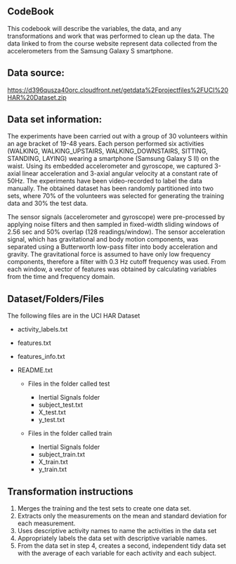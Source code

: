 ## CodeBook

This codebook will describe the variables, the data, and any transformations and work that was performed to clean up the data. The data linked to from the course website represent data collected from the accelerometers from the Samsung Galaxy S smartphone. 

## Data source:
https://d396qusza40orc.cloudfront.net/getdata%2Fprojectfiles%2FUCI%20HAR%20Dataset.zip 

## Data set information:
The experiments have been carried out with a group of 30 volunteers within an age bracket of 19-48 years. Each person performed six activities (WALKING, WALKING_UPSTAIRS, WALKING_DOWNSTAIRS, SITTING, STANDING, LAYING) wearing a smartphone (Samsung Galaxy S II) on the waist. Using its embedded accelerometer and gyroscope, we captured 3-axial linear acceleration and 3-axial angular velocity at a constant rate of 50Hz. The experiments have been video-recorded to label the data manually. The obtained dataset has been randomly partitioned into two sets, where 70% of the volunteers was selected for generating the training data and 30% the test data. 

The sensor signals (accelerometer and gyroscope) were pre-processed by applying noise filters and then sampled in fixed-width sliding windows of 2.56 sec and 50% overlap (128 readings/window). The sensor acceleration signal, which has gravitational and body motion components, was separated using a Butterworth low-pass filter into body acceleration and gravity. The gravitational force is assumed to have only low frequency components, therefore a filter with 0.3 Hz cutoff frequency was used. From each window, a vector of features was obtained by calculating variables from the time and frequency domain.

## Dataset/Folders/Files

The following files are in the UCI HAR Dataset

* activity_labels.txt
* features.txt
* features_info.txt
* README.txt

  * Files in the folder called test
    * Inertial Signals folder 
    * subject_test.txt
    * X_test.txt
    * y_test.txt
  
  * Files in the folder called train
    * Inertial Signals folder 
    * subject_train.txt
    * X_train.txt
    * y_train.txt

## Transformation instructions

1. Merges the training and the test sets to create one data set.
2. Extracts only the measurements on the mean and standard deviation for each measurement. 
3. Uses descriptive activity names to name the activities in the data set
4. Appropriately labels the data set with descriptive variable names. 
5. From the data set in step 4, creates a second, independent tidy data set with the average of each variable for each activity and each subject.


